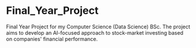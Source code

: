 # Final_Year_Project
Final Year Project for my Computer Science (Data Science) BSc. The project aims to develop an AI-focused approach to stock-market investing based on companies' financial performance.
